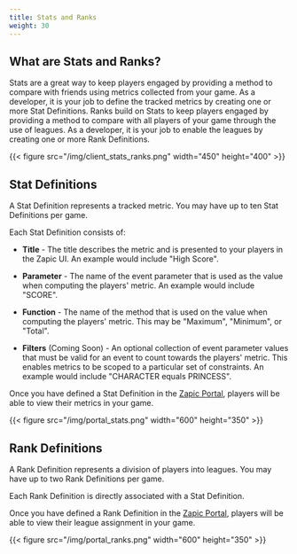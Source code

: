 ```yaml
---
title: Stats and Ranks
weight: 30
---
```


## What are Stats and Ranks?

Stats are a great way to keep players engaged by providing a method to compare with friends using metrics collected from your game. As a developer, it is your job to define the tracked metrics by creating one or more Stat Definitions. Ranks build on Stats to keep players engaged by providing a method to compare with all players of your game through the use of leagues. As a developer, it is your job to enable the leagues by creating one or more Rank Definitions.

{{< figure src="/img/client_stats_ranks.png" width="450" height="400" >}}

## Stat Definitions

A Stat Definition represents a tracked metric. You may have up to ten Stat Definitions per game.

Each Stat Definition consists of:

- **Title** - The title describes the metric and is presented to your players in the Zapic UI. An example would include "High Score".

- **Parameter** - The name of the event parameter that is used as the value when computing the players' metric. An example would include "SCORE".

- **Function** - The name of the method that is used on the value when computing the players' metric. This may be "Maximum", "Minimum", or "Total".

- **Filters** (Coming Soon) - An optional collection of event parameter values that must be valid for an event to count towards the players' metric. This enables metrics to be scoped to a particular set of constraints. An example would include "CHARACTER equals PRINCESS".

Once you have defined a Stat Definition in the [Zapic Portal](https://portal.zapic.net), players will be able to view their metrics in your game.

{{< figure src="/img/portal_stats.png" width="600" height="350" >}}

## Rank Definitions

A Rank Definition represents a division of players into leagues. You may have up to two Rank Definitions per game.

Each Rank Definition is directly associated with a Stat Definition.

Once you have defined a Rank Definition in the [Zapic Portal](https://portal.zapic.net), players will be able to view their league assignment in your game.

{{< figure src="/img/portal_ranks.png" width="600" height="350" >}}
